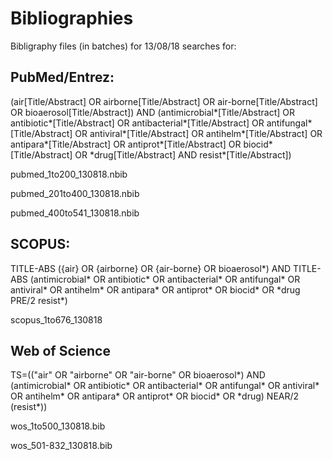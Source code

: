 # Bibliographies

Bibligraphy files (in batches) for 13/08/18 searches for:

## PubMed/Entrez:
(air[Title/Abstract] OR airborne[Title/Abstract] OR air-borne[Title/Abstract] OR bioaerosol[Title/Abstract]) AND (antimicrobial\*[Title/Abstract] OR antibiotic\*[Title/Abstract] OR antibacterial\*[Title/Abstract] OR antifungal*[Title/Abstract] OR antiviral\*[Title/Abstract] OR antihelm\*[Title/Abstract] OR antipara\*[Title/Abstract] OR antiprot\*[Title/Abstract] OR biocid\*[Title/Abstract] OR \*drug[Title/Abstract] AND resist\*[Title/Abstract])

pubmed_1to200_130818.nbib

pubmed_201to400_130818.nbib

pubmed_400to541_130818.nbib


## SCOPUS:
TITLE-ABS ({air} OR {airborne} OR {air-borne} OR bioaerosol\*) AND TITLE-ABS (antimicrobial\* OR antibiotic\* OR antibacterial\* OR antifungal\* OR antiviral\* OR antihelm\* OR antipara\* OR antiprot\* OR biocid\* OR \*drug PRE/2 resist\*)

scopus_1to676_130818

## Web of Science 
TS=(("air" OR "airborne" OR "air-borne" OR bioaerosol\*) AND (antimicrobial\* OR antibiotic\* OR antibacterial\* OR antifungal\* OR antiviral\* OR antihelm\* OR antipara\* OR antiprot\* OR biocid\* OR \*drug) NEAR/2 (resist\*))

wos_1to500_130818.bib

wos_501-832_130818.bib

